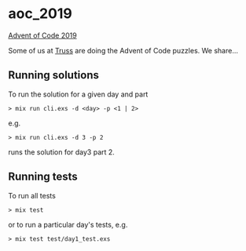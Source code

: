 # aoc_2019

[Advent of Code 2019](https://adventofcode.com/2019)

Some of us at [Truss](https://truss.works/team) are doing the Advent of Code puzzles. We share...

## Running solutions

To run the solution for a given day and part

```shell
> mix run cli.exs -d <day> -p <1 | 2>
```

e.g.

```shell
> mix run cli.exs -d 3 -p 2
```

runs the solution for day3 part 2.

## Running tests

To run all tests

```shell
> mix test
```

or to run a particular day's tests, e.g.

```shell
> mix test test/day1_test.exs
```
